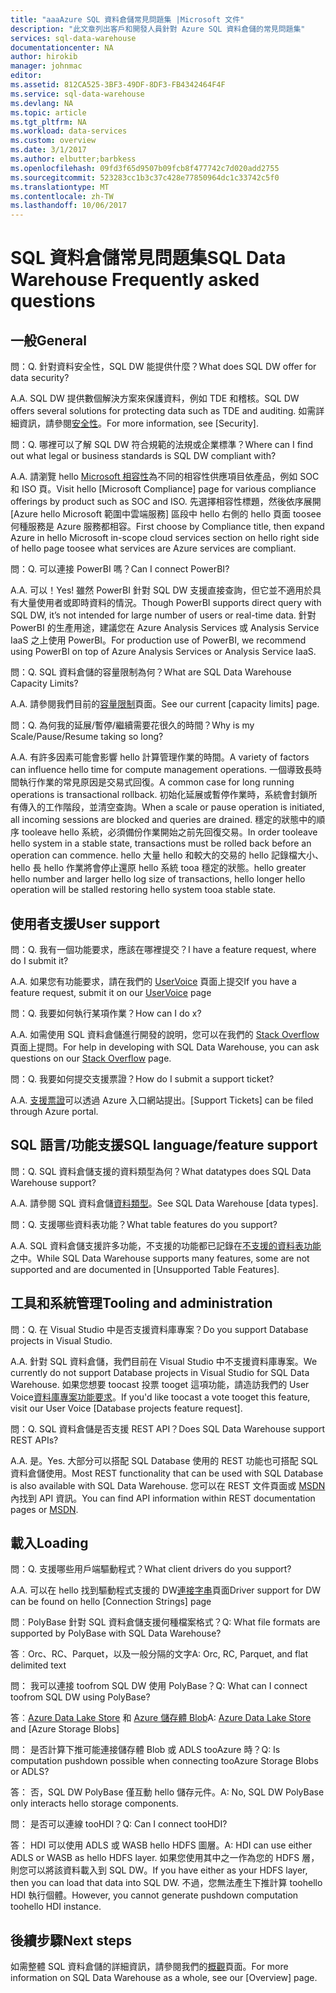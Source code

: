 ```yaml
---
title: "aaaAzure SQL 資料倉儲常見問題集 |Microsoft 文件"
description: "此文章列出客戶和開發人員針對 Azure SQL 資料倉儲的常見問題集"
services: sql-data-warehouse
documentationcenter: NA
author: hirokib
manager: johnmac
editor: 
ms.assetid: 812CA525-3BF3-49DF-8DF3-FB4342464F4F
ms.service: sql-data-warehouse
ms.devlang: NA
ms.topic: article
ms.tgt_pltfrm: NA
ms.workload: data-services
ms.custom: overview
ms.date: 3/1/2017
ms.author: elbutter;barbkess
ms.openlocfilehash: 09fd3f65d9507b09fcb8f477742c7d020add2755
ms.sourcegitcommit: 523283cc1b3c37c428e77850964dc1c33742c5f0
ms.translationtype: MT
ms.contentlocale: zh-TW
ms.lasthandoff: 10/06/2017
---
```

# <a name="sql-data-warehouse-frequently-asked-questions"></a><span data-ttu-id="42d82-103">SQL 資料倉儲常見問題集</span><span class="sxs-lookup"><span data-stu-id="42d82-103">SQL Data Warehouse Frequently asked questions</span></span>

## <a name="general"></a><span data-ttu-id="42d82-104">一般</span><span class="sxs-lookup"><span data-stu-id="42d82-104">General</span></span>

<span data-ttu-id="42d82-105">問：</span><span class="sxs-lookup"><span data-stu-id="42d82-105">Q.</span></span> <span data-ttu-id="42d82-106">針對資料安全性，SQL DW 能提供什麼？</span><span class="sxs-lookup"><span data-stu-id="42d82-106">What does SQL DW offer for data security?</span></span>

<span data-ttu-id="42d82-107">A.</span><span class="sxs-lookup"><span data-stu-id="42d82-107">A.</span></span> <span data-ttu-id="42d82-108">SQL DW 提供數個解決方案來保護資料，例如 TDE 和稽核。</span><span class="sxs-lookup"><span data-stu-id="42d82-108">SQL DW offers several solutions for protecting data such as TDE and auditing.</span></span> <span data-ttu-id="42d82-109">如需詳細資訊，請參閱[安全性]。</span><span class="sxs-lookup"><span data-stu-id="42d82-109">For more information, see [Security].</span></span>

<span data-ttu-id="42d82-110">問：</span><span class="sxs-lookup"><span data-stu-id="42d82-110">Q.</span></span> <span data-ttu-id="42d82-111">哪裡可以了解 SQL DW 符合規範的法規或企業標準？</span><span class="sxs-lookup"><span data-stu-id="42d82-111">Where can I find out what legal or business standards is SQL DW compliant with?</span></span>

<span data-ttu-id="42d82-112">A.</span><span class="sxs-lookup"><span data-stu-id="42d82-112">A.</span></span> <span data-ttu-id="42d82-113">請瀏覽 hello [Microsoft 相容性]為不同的相容性供應項目依產品，例如 SOC 和 ISO 頁。</span><span class="sxs-lookup"><span data-stu-id="42d82-113">Visit hello [Microsoft Compliance] page for various compliance offerings by product such as SOC and ISO.</span></span> <span data-ttu-id="42d82-114">先選擇相容性標題，然後依序展開 [Azure hello Microsoft 範圍中雲端服務] 區段中 hello 右側的 hello 頁面 toosee 何種服務是 Azure 服務都相容。</span><span class="sxs-lookup"><span data-stu-id="42d82-114">First choose by Compliance title, then expand Azure in hello Microsoft in-scope cloud services section on hello right side of hello page toosee what services are Azure services are compliant.</span></span>

<span data-ttu-id="42d82-115">問：</span><span class="sxs-lookup"><span data-stu-id="42d82-115">Q.</span></span> <span data-ttu-id="42d82-116">可以連接 PowerBI 嗎？</span><span class="sxs-lookup"><span data-stu-id="42d82-116">Can I connect PowerBI?</span></span>

<span data-ttu-id="42d82-117">A.</span><span class="sxs-lookup"><span data-stu-id="42d82-117">A.</span></span> <span data-ttu-id="42d82-118">可以！</span><span class="sxs-lookup"><span data-stu-id="42d82-118">Yes!</span></span> <span data-ttu-id="42d82-119">雖然 PowerBI 針對 SQL DW 支援直接查詢，但它並不適用於具有大量使用者或即時資料的情況。</span><span class="sxs-lookup"><span data-stu-id="42d82-119">Though PowerBI supports direct query with SQL DW, it’s not intended for large number of users or real-time data.</span></span> <span data-ttu-id="42d82-120">針對 PowerBI 的生產用途，建議您在 Azure Analysis Services 或 Analysis Service IaaS 之上使用 PowerBI。</span><span class="sxs-lookup"><span data-stu-id="42d82-120">For production use of PowerBI, we recommend using PowerBI on top of Azure Analysis Services or Analysis Service IaaS.</span></span> 

<span data-ttu-id="42d82-121">問：</span><span class="sxs-lookup"><span data-stu-id="42d82-121">Q.</span></span> <span data-ttu-id="42d82-122">SQL 資料倉儲的容量限制為何？</span><span class="sxs-lookup"><span data-stu-id="42d82-122">What are SQL Data Warehouse Capacity Limits?</span></span>

<span data-ttu-id="42d82-123">A.</span><span class="sxs-lookup"><span data-stu-id="42d82-123">A.</span></span> <span data-ttu-id="42d82-124">請參閱我們目前的[容量限制]頁面。</span><span class="sxs-lookup"><span data-stu-id="42d82-124">See our current [capacity limits] page.</span></span> 

<span data-ttu-id="42d82-125">問：</span><span class="sxs-lookup"><span data-stu-id="42d82-125">Q.</span></span> <span data-ttu-id="42d82-126">為何我的延展/暫停/繼續需要花很久的時間？</span><span class="sxs-lookup"><span data-stu-id="42d82-126">Why is my Scale/Pause/Resume taking so long?</span></span>

<span data-ttu-id="42d82-127">A.</span><span class="sxs-lookup"><span data-stu-id="42d82-127">A.</span></span> <span data-ttu-id="42d82-128">有許多因素可能會影響 hello 計算管理作業的時間。</span><span class="sxs-lookup"><span data-stu-id="42d82-128">A variety of factors can influence hello time for compute management operations.</span></span> <span data-ttu-id="42d82-129">一個導致長時間執行作業的常見原因是交易式回復。</span><span class="sxs-lookup"><span data-stu-id="42d82-129">A common case for  long running operations is transactional rollback.</span></span> <span data-ttu-id="42d82-130">初始化延展或暫停作業時，系統會封鎖所有傳入的工作階段，並清空查詢。</span><span class="sxs-lookup"><span data-stu-id="42d82-130">When a scale or pause operation is initiated, all incoming sessions are blocked and queries are drained.</span></span> <span data-ttu-id="42d82-131">穩定的狀態中的順序 tooleave hello 系統，必須備份作業開始之前先回復交易。</span><span class="sxs-lookup"><span data-stu-id="42d82-131">In order tooleave hello system in a stable state, transactions must be rolled back before an operation can commence.</span></span> <span data-ttu-id="42d82-132">hello 大量 hello 和較大的交易的 hello 記錄檔大小、 hello 長 hello 作業將會停止還原 hello 系統 tooa 穩定的狀態。</span><span class="sxs-lookup"><span data-stu-id="42d82-132">hello greater hello number and larger hello log size of transactions, hello longer hello operation will be stalled restoring hello system tooa stable state.</span></span>

## <a name="user-support"></a><span data-ttu-id="42d82-133">使用者支援</span><span class="sxs-lookup"><span data-stu-id="42d82-133">User support</span></span>

<span data-ttu-id="42d82-134">問：</span><span class="sxs-lookup"><span data-stu-id="42d82-134">Q.</span></span> <span data-ttu-id="42d82-135">我有一個功能要求，應該在哪裡提交？</span><span class="sxs-lookup"><span data-stu-id="42d82-135">I have a feature request, where do I submit it?</span></span>

<span data-ttu-id="42d82-136">A.</span><span class="sxs-lookup"><span data-stu-id="42d82-136">A.</span></span> <span data-ttu-id="42d82-137">如果您有功能要求，請在我們的 [UserVoice] 頁面上提交</span><span class="sxs-lookup"><span data-stu-id="42d82-137">If you have a feature request, submit it on our [UserVoice] page</span></span>

<span data-ttu-id="42d82-138">問：</span><span class="sxs-lookup"><span data-stu-id="42d82-138">Q.</span></span> <span data-ttu-id="42d82-139">我要如何執行某項作業？</span><span class="sxs-lookup"><span data-stu-id="42d82-139">How can I do x?</span></span>

<span data-ttu-id="42d82-140">A.</span><span class="sxs-lookup"><span data-stu-id="42d82-140">A.</span></span> <span data-ttu-id="42d82-141">如需使用 SQL 資料倉儲進行開發的說明，您可以在我們的 [Stack Overflow] 頁面上提問。</span><span class="sxs-lookup"><span data-stu-id="42d82-141">For help in developing with SQL Data Warehouse, you can ask questions on our [Stack Overflow] page.</span></span> 

<span data-ttu-id="42d82-142">問：</span><span class="sxs-lookup"><span data-stu-id="42d82-142">Q.</span></span> <span data-ttu-id="42d82-143">我要如何提交支援票證？</span><span class="sxs-lookup"><span data-stu-id="42d82-143">How do I submit a support ticket?</span></span>

<span data-ttu-id="42d82-144">A.</span><span class="sxs-lookup"><span data-stu-id="42d82-144">A.</span></span> <span data-ttu-id="42d82-145">[支援票證]可以透過 Azure 入口網站提出。</span><span class="sxs-lookup"><span data-stu-id="42d82-145">[Support Tickets] can be filed through Azure portal.</span></span>

## <a name="sql-languagefeature-support"></a><span data-ttu-id="42d82-146">SQL 語言/功能支援</span><span class="sxs-lookup"><span data-stu-id="42d82-146">SQL language/feature support</span></span> 

<span data-ttu-id="42d82-147">問：</span><span class="sxs-lookup"><span data-stu-id="42d82-147">Q.</span></span> <span data-ttu-id="42d82-148">SQL 資料倉儲支援的資料類型為何？</span><span class="sxs-lookup"><span data-stu-id="42d82-148">What datatypes does SQL Data Warehouse support?</span></span>

<span data-ttu-id="42d82-149">A.</span><span class="sxs-lookup"><span data-stu-id="42d82-149">A.</span></span> <span data-ttu-id="42d82-150">請參閱 SQL 資料倉儲[資料類型]。</span><span class="sxs-lookup"><span data-stu-id="42d82-150">See SQL Data Warehouse [data types].</span></span>

<span data-ttu-id="42d82-151">問：</span><span class="sxs-lookup"><span data-stu-id="42d82-151">Q.</span></span> <span data-ttu-id="42d82-152">支援哪些資料表功能？</span><span class="sxs-lookup"><span data-stu-id="42d82-152">What table features do you support?</span></span>

<span data-ttu-id="42d82-153">A.</span><span class="sxs-lookup"><span data-stu-id="42d82-153">A.</span></span> <span data-ttu-id="42d82-154">SQL 資料倉儲支援許多功能，不支援的功能都已記錄在[不支援的資料表功能]之中。</span><span class="sxs-lookup"><span data-stu-id="42d82-154">While SQL Data Warehouse supports many features, some are not supported and are documented in [Unsupported Table Features].</span></span>

## <a name="tooling-and-administration"></a><span data-ttu-id="42d82-155">工具和系統管理</span><span class="sxs-lookup"><span data-stu-id="42d82-155">Tooling and administration</span></span>

<span data-ttu-id="42d82-156">問：</span><span class="sxs-lookup"><span data-stu-id="42d82-156">Q.</span></span> <span data-ttu-id="42d82-157">在 Visual Studio 中是否支援資料庫專案？</span><span class="sxs-lookup"><span data-stu-id="42d82-157">Do you support Database projects in Visual Studio.</span></span>

<span data-ttu-id="42d82-158">A.</span><span class="sxs-lookup"><span data-stu-id="42d82-158">A.</span></span> <span data-ttu-id="42d82-159">針對 SQL 資料倉儲，我們目前在 Visual Studio 中不支援資料庫專案。</span><span class="sxs-lookup"><span data-stu-id="42d82-159">We currently do not support Database projects in Visual Studio for SQL Data Warehouse.</span></span> <span data-ttu-id="42d82-160">如果您想要 toocast 投票 tooget 這項功能，請造訪我們的 User Voice[資料庫專案功能要求]。</span><span class="sxs-lookup"><span data-stu-id="42d82-160">If you'd like toocast a vote tooget this feature, visit our User Voice [Database projects feature request].</span></span>

<span data-ttu-id="42d82-161">問：</span><span class="sxs-lookup"><span data-stu-id="42d82-161">Q.</span></span> <span data-ttu-id="42d82-162">SQL 資料倉儲是否支援 REST API？</span><span class="sxs-lookup"><span data-stu-id="42d82-162">Does SQL Data Warehouse support REST APIs?</span></span>

<span data-ttu-id="42d82-163">A.</span><span class="sxs-lookup"><span data-stu-id="42d82-163">A.</span></span> <span data-ttu-id="42d82-164">是。</span><span class="sxs-lookup"><span data-stu-id="42d82-164">Yes.</span></span> <span data-ttu-id="42d82-165">大部分可以搭配 SQL Database 使用的 REST 功能也可搭配 SQL 資料倉儲使用。</span><span class="sxs-lookup"><span data-stu-id="42d82-165">Most REST functionality that can be used with SQL Database is also available with SQL Data Warehouse.</span></span> <span data-ttu-id="42d82-166">您可以在 REST 文件頁面或 [MSDN] 內找到 API 資訊。</span><span class="sxs-lookup"><span data-stu-id="42d82-166">You can find API information within REST documentation pages or [MSDN].</span></span>


## <a name="loading"></a><span data-ttu-id="42d82-167">載入</span><span class="sxs-lookup"><span data-stu-id="42d82-167">Loading</span></span>

<span data-ttu-id="42d82-168">問：</span><span class="sxs-lookup"><span data-stu-id="42d82-168">Q.</span></span> <span data-ttu-id="42d82-169">支援哪些用戶端驅動程式？</span><span class="sxs-lookup"><span data-stu-id="42d82-169">What client drivers do you support?</span></span>

<span data-ttu-id="42d82-170">A.</span><span class="sxs-lookup"><span data-stu-id="42d82-170">A.</span></span> <span data-ttu-id="42d82-171">可以在 hello 找到驅動程式支援的 DW[連接字串]頁面</span><span class="sxs-lookup"><span data-stu-id="42d82-171">Driver support for DW can be found on hello [Connection Strings] page</span></span>

<span data-ttu-id="42d82-172">問︰PolyBase 針對 SQL 資料倉儲支援何種檔案格式？</span><span class="sxs-lookup"><span data-stu-id="42d82-172">Q: What file formats are supported by PolyBase with SQL Data Warehouse?</span></span>

<span data-ttu-id="42d82-173">答︰Orc、RC、Parquet，以及一般分隔的文字</span><span class="sxs-lookup"><span data-stu-id="42d82-173">A: Orc, RC, Parquet, and flat delimited text</span></span>

<span data-ttu-id="42d82-174">問： 我可以連接 toofrom SQL DW 使用 PolyBase？</span><span class="sxs-lookup"><span data-stu-id="42d82-174">Q: What can I connect toofrom SQL DW using PolyBase?</span></span> 

<span data-ttu-id="42d82-175">答︰[Azure Data Lake Store] 和 [Azure 儲存體 Blob]</span><span class="sxs-lookup"><span data-stu-id="42d82-175">A: [Azure Data Lake Store] and [Azure Storage Blobs]</span></span>

<span data-ttu-id="42d82-176">問： 是否計算下推可能連接儲存體 Blob 或 ADLS tooAzure 時？</span><span class="sxs-lookup"><span data-stu-id="42d82-176">Q: Is computation pushdown possible  when connecting tooAzure Storage Blobs or ADLS?</span></span> 

<span data-ttu-id="42d82-177">答： 否，SQL DW PolyBase 僅互動 hello 儲存元件。</span><span class="sxs-lookup"><span data-stu-id="42d82-177">A: No, SQL DW PolyBase only interacts hello storage components.</span></span> 

<span data-ttu-id="42d82-178">問： 是否可以連線 tooHDI？</span><span class="sxs-lookup"><span data-stu-id="42d82-178">Q: Can I connect tooHDI?</span></span>

<span data-ttu-id="42d82-179">答： HDI 可以使用 ADLS 或 WASB hello HDFS 圖層。</span><span class="sxs-lookup"><span data-stu-id="42d82-179">A: HDI can use either ADLS or WASB as hello HDFS layer.</span></span> <span data-ttu-id="42d82-180">如果您使用其中之一作為您的 HDFS 層，則您可以將該資料載入到 SQL DW。</span><span class="sxs-lookup"><span data-stu-id="42d82-180">If you have either as your HDFS layer, then you can load that data into SQL DW.</span></span> <span data-ttu-id="42d82-181">不過，您無法產生下推計算 toohello HDI 執行個體。</span><span class="sxs-lookup"><span data-stu-id="42d82-181">However, you cannot generate pushdown computation toohello HDI instance.</span></span> 

## <a name="next-steps"></a><span data-ttu-id="42d82-182">後續步驟</span><span class="sxs-lookup"><span data-stu-id="42d82-182">Next steps</span></span>
<span data-ttu-id="42d82-183">如需整體 SQL 資料倉儲的詳細資訊，請參閱我們的[概觀]頁面。</span><span class="sxs-lookup"><span data-stu-id="42d82-183">For more information on SQL Data Warehouse as a whole, see our [Overview] page.</span></span>


<!-- Article references -->
[UserVoice]: https://feedback.azure.com/forums/307516-sql-data-warehouse
[連接字串]: ./sql-data-warehouse-connection-strings.md
[Stack Overflow]: http://stackoverflow.com/questions/tagged/azure-sqldw
[支援票證]: ./sql-data-warehouse-get-started-create-support-ticket.md
[安全性]: ./sql-data-warehouse-overview-manage-security.md
[Microsoft 相容性]: https://www.microsoft.com/en-us/trustcenter/compliance/complianceofferings
[容量限制]: ./sql-data-warehouse-service-capacity-limits.md
[資料類型]: ./sql-data-warehouse-tables-data-types.md
[不支援的資料表功能]: ./sql-data-warehouse-tables-overview.md#unsupported-table-features
[Azure Data Lake Store]: ./sql-data-warehouse-load-from-azure-data-lake-store.md
[Azure 儲存體 Blob]: ./sql-data-warehouse-load-from-azure-blob-storage-with-polybase.md
[資料庫專案功能要求]: https://feedback.azure.com/forums/307516-sql-data-warehouse/suggestions/13313247-database-project-from-visual-studio-to-support-azu
[MSDN]: https://msdn.microsoft.com/en-us/library/azure/mt163685.aspx
[概觀]: ./sql-data-warehouse-overview-faq.md